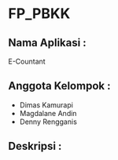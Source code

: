# FP_PBKK

## Nama Aplikasi :
  E-Countant

## Anggota Kelompok :
- Dimas Kamurapi
- Magdalane Andin
- Denny Rengganis

## Deskripsi :



